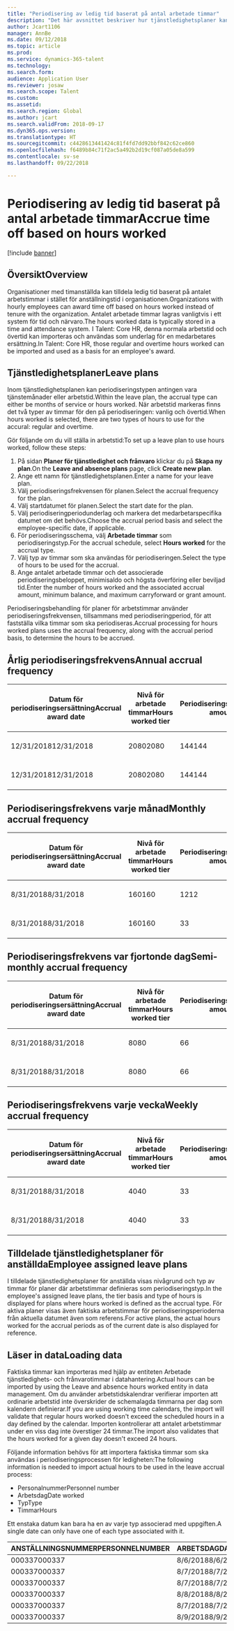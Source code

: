 ```yaml
---
title: "Periodisering av ledig tid baserat på antal arbetade timmar"
description: "Det här avsnittet beskriver hur tjänstledighetsplaner kan konfigureras för att periodisera ledig tid baserat på timmar."
author: Jcart1106
manager: AnnBe
ms.date: 09/12/2018
ms.topic: article
ms.prod: 
ms.service: dynamics-365-talent
ms.technology: 
ms.search.form: 
audience: Application User
ms.reviewer: josaw
ms.search.scope: Talent
ms.custom: 
ms.assetid: 
ms.search.region: Global
ms.author: jcart
ms.search.validFrom: 2018-09-17
ms.dyn365.ops.version: 
ms.translationtype: HT
ms.sourcegitcommit: c4428613441424c81f4fd7dd92bbf842c62ce860
ms.openlocfilehash: f6489b84c71f2ac5a492b2d19cf087a05de8a599
ms.contentlocale: sv-se
ms.lasthandoff: 09/22/2018

---
```


# <a name="accrue-time-off-based-on-hours-worked"></a><span data-ttu-id="79966-103">Periodisering av ledig tid baserat på antal arbetade timmar</span><span class="sxs-lookup"><span data-stu-id="79966-103">Accrue time off based on hours worked</span></span>

[!include [banner](includes/banner.md)]


## <a name="overview"></a><span data-ttu-id="79966-104">Översikt</span><span class="sxs-lookup"><span data-stu-id="79966-104">Overview</span></span>

<span data-ttu-id="79966-105">Organisationer med timanställda kan tilldela ledig tid baserat på antalet arbetstimmar i stället för anställningstid i organisationen.</span><span class="sxs-lookup"><span data-stu-id="79966-105">Organizations with hourly employees can award time off based on hours worked instead of tenure with the organization.</span></span> <span data-ttu-id="79966-106">Antalet arbetade timmar lagras vanligtvis i ett system för tid och närvaro.</span><span class="sxs-lookup"><span data-stu-id="79966-106">The hours worked data is typically stored in a time and attendance system.</span></span> <span data-ttu-id="79966-107">I Talent: Core HR, denna normala arbetstid och övertid kan importeras och användas som underlag för en medarbetares ersättning.</span><span class="sxs-lookup"><span data-stu-id="79966-107">In Talent: Core HR, those regular and overtime hours worked can be imported and used as a basis for an employee's award.</span></span>

## <a name="leave-plans"></a><span data-ttu-id="79966-108">Tjänstledighetsplaner</span><span class="sxs-lookup"><span data-stu-id="79966-108">Leave plans</span></span>

<span data-ttu-id="79966-109">Inom tjänstledighetsplanen kan periodiseringstypen antingen vara tjänstemånader eller arbetstid.</span><span class="sxs-lookup"><span data-stu-id="79966-109">Within the leave plan, the accrual type can either be months of service or hours worked.</span></span> <span data-ttu-id="79966-110">När arbetstid markeras finns det två typer av timmar för den på periodiseringen: vanlig och övertid.</span><span class="sxs-lookup"><span data-stu-id="79966-110">When hours worked is selected, there are two types of hours to use for the accural: regular and overtime.</span></span>

<span data-ttu-id="79966-111">Gör följande om du vill ställa in arbetstid:</span><span class="sxs-lookup"><span data-stu-id="79966-111">To set up a leave plan to use hours worked, follow these steps:</span></span>

1. <span data-ttu-id="79966-112">På sidan **Planer för tjänstledighet och frånvaro** klickar du på **Skapa ny plan**.</span><span class="sxs-lookup"><span data-stu-id="79966-112">On the **Leave and absence plans** page, click **Create new plan**.</span></span>
2. <span data-ttu-id="79966-113">Ange ett namn för tjänstledighetsplanen.</span><span class="sxs-lookup"><span data-stu-id="79966-113">Enter a name for your leave plan.</span></span>
3. <span data-ttu-id="79966-114">Välj periodiseringsfrekvensen för planen.</span><span class="sxs-lookup"><span data-stu-id="79966-114">Select the accrual frequency for the plan.</span></span>
5. <span data-ttu-id="79966-115">Välj startdatumet för planen.</span><span class="sxs-lookup"><span data-stu-id="79966-115">Select the start date for the plan.</span></span>
6. <span data-ttu-id="79966-116">Välj periodiseringperiodunderlag och markera det medarbetarspecifika datumet om det behövs.</span><span class="sxs-lookup"><span data-stu-id="79966-116">Choose the accrual period basis and select the employee-specific date, if applicable.</span></span>
7. <span data-ttu-id="79966-117">För periodiseringsschema, välj **Arbetade timmar** som periodiseringstyp.</span><span class="sxs-lookup"><span data-stu-id="79966-117">For the accrual schedule, select **Hours worked** for the accrual type.</span></span>
8. <span data-ttu-id="79966-118">Välj typ av timmar som ska användas för periodiseringen.</span><span class="sxs-lookup"><span data-stu-id="79966-118">Select the type of hours to be used for the accrual.</span></span>
9. <span data-ttu-id="79966-119">Ange antalet arbetade timmar och det associerade periodiseringsbeloppet, minimisaldo och högsta överföring eller beviljad tid.</span><span class="sxs-lookup"><span data-stu-id="79966-119">Enter the number of hours worked and the associated accrual amount, minimum balance, and maximum carryforward or grant amount.</span></span>

<span data-ttu-id="79966-120">Periodiseringsbehandling för planer för arbetstimmar använder periodiseringsfrekvensen, tillsammans med periodiseringperiod, för att fastställa vilka timmar som ska periodiseras.</span><span class="sxs-lookup"><span data-stu-id="79966-120">Accrual processing for hours worked plans uses the accrual frequency, along with the accrual period basis, to determine the hours to be accrued.</span></span>

## <a name="annual-accrual-frequency"></a><span data-ttu-id="79966-121">Årlig periodiseringsfrekvens</span><span class="sxs-lookup"><span data-stu-id="79966-121">Annual accrual frequency</span></span>

| <span data-ttu-id="79966-122">Datum för periodiseringsersättning</span><span class="sxs-lookup"><span data-stu-id="79966-122">Accrual award date</span></span>    | <span data-ttu-id="79966-123">Nivå för arbetade timmar</span><span class="sxs-lookup"><span data-stu-id="79966-123">Hours worked tier</span></span>    | <span data-ttu-id="79966-124">Periodiseringstid</span><span class="sxs-lookup"><span data-stu-id="79966-124">Accrual amount</span></span>        | <span data-ttu-id="79966-125">Datum antal arbetstimmar</span><span class="sxs-lookup"><span data-stu-id="79966-125">Hours worked dates</span></span>   | <span data-ttu-id="79966-126">Faktiska arbetade timmar</span><span class="sxs-lookup"><span data-stu-id="79966-126">Hours worked actuals</span></span>| <span data-ttu-id="79966-127">Belöning</span><span class="sxs-lookup"><span data-stu-id="79966-127">Award</span></span>               |
| --------------------- | -------------------- | --------------------- | -------------------- |-------------------- |-------------------- |
| <span data-ttu-id="79966-128">12/31/2018</span><span class="sxs-lookup"><span data-stu-id="79966-128">12/31/2018</span></span>            | <span data-ttu-id="79966-129">2080</span><span class="sxs-lookup"><span data-stu-id="79966-129">2080</span></span>                 | <span data-ttu-id="79966-130">144</span><span class="sxs-lookup"><span data-stu-id="79966-130">144</span></span>                   | <span data-ttu-id="79966-131">1/1/2018-12/31/2018</span><span class="sxs-lookup"><span data-stu-id="79966-131">1/1/2018-12/31/2018</span></span>  | <span data-ttu-id="79966-132">2085</span><span class="sxs-lookup"><span data-stu-id="79966-132">2085</span></span>                | <span data-ttu-id="79966-133">144</span><span class="sxs-lookup"><span data-stu-id="79966-133">144</span></span>                 |        
| <span data-ttu-id="79966-134">12/31/2018</span><span class="sxs-lookup"><span data-stu-id="79966-134">12/31/2018</span></span>            | <span data-ttu-id="79966-135">2080</span><span class="sxs-lookup"><span data-stu-id="79966-135">2080</span></span>                 | <span data-ttu-id="79966-136">144</span><span class="sxs-lookup"><span data-stu-id="79966-136">144</span></span>                   | <span data-ttu-id="79966-137">1/1/2018-12/31/2018</span><span class="sxs-lookup"><span data-stu-id="79966-137">1/1/2018-12/31/2018</span></span>  | <span data-ttu-id="79966-138">2000</span><span class="sxs-lookup"><span data-stu-id="79966-138">2000</span></span>                | <span data-ttu-id="79966-139">0</span><span class="sxs-lookup"><span data-stu-id="79966-139">0</span></span>                 |


## <a name="monthly-accrual-frequency"></a><span data-ttu-id="79966-140">Periodiseringsfrekvens varje månad</span><span class="sxs-lookup"><span data-stu-id="79966-140">Monthly accrual frequency</span></span>

| <span data-ttu-id="79966-141">Datum för periodiseringsersättning</span><span class="sxs-lookup"><span data-stu-id="79966-141">Accrual award date</span></span>    | <span data-ttu-id="79966-142">Nivå för arbetade timmar</span><span class="sxs-lookup"><span data-stu-id="79966-142">Hours worked tier</span></span>    | <span data-ttu-id="79966-143">Periodiseringstid</span><span class="sxs-lookup"><span data-stu-id="79966-143">Accrual amount</span></span>        | <span data-ttu-id="79966-144">Datum antal arbetstimmar</span><span class="sxs-lookup"><span data-stu-id="79966-144">Hours worked dates</span></span>   | <span data-ttu-id="79966-145">Faktiska arbetade timmar</span><span class="sxs-lookup"><span data-stu-id="79966-145">Hours worked actuals</span></span>| <span data-ttu-id="79966-146">Belöning</span><span class="sxs-lookup"><span data-stu-id="79966-146">Award</span></span>               |
| --------------------- | -------------------- | --------------------- | -------------------- |-------------------- |-------------------- |
| <span data-ttu-id="79966-147">8/31/2018</span><span class="sxs-lookup"><span data-stu-id="79966-147">8/31/2018</span></span>             | <span data-ttu-id="79966-148">160</span><span class="sxs-lookup"><span data-stu-id="79966-148">160</span></span>                  | <span data-ttu-id="79966-149">12</span><span class="sxs-lookup"><span data-stu-id="79966-149">12</span></span>                    | <span data-ttu-id="79966-150">8/1/2018-8/31/2018</span><span class="sxs-lookup"><span data-stu-id="79966-150">8/1/2018-8/31/2018</span></span>   | <span data-ttu-id="79966-151">184</span><span class="sxs-lookup"><span data-stu-id="79966-151">184</span></span>                 | <span data-ttu-id="79966-152">12</span><span class="sxs-lookup"><span data-stu-id="79966-152">12</span></span>                  |        
| <span data-ttu-id="79966-153">8/31/2018</span><span class="sxs-lookup"><span data-stu-id="79966-153">8/31/2018</span></span>             | <span data-ttu-id="79966-154">160</span><span class="sxs-lookup"><span data-stu-id="79966-154">160</span></span>                  | <span data-ttu-id="79966-155">3</span><span class="sxs-lookup"><span data-stu-id="79966-155">3</span></span>                     | <span data-ttu-id="79966-156">8/1/2018-8/31/2018</span><span class="sxs-lookup"><span data-stu-id="79966-156">8/1/2018-8/31/2018</span></span>   | <span data-ttu-id="79966-157">184</span><span class="sxs-lookup"><span data-stu-id="79966-157">184</span></span>                 | <span data-ttu-id="79966-158">3</span><span class="sxs-lookup"><span data-stu-id="79966-158">3</span></span>                   |

## <a name="semi-monthly-accrual-frequency"></a><span data-ttu-id="79966-159">Periodiseringsfrekvens var fjortonde dag</span><span class="sxs-lookup"><span data-stu-id="79966-159">Semi-monthly accrual frequency</span></span>

| <span data-ttu-id="79966-160">Datum för periodiseringsersättning</span><span class="sxs-lookup"><span data-stu-id="79966-160">Accrual award date</span></span>    | <span data-ttu-id="79966-161">Nivå för arbetade timmar</span><span class="sxs-lookup"><span data-stu-id="79966-161">Hours worked tier</span></span>    | <span data-ttu-id="79966-162">Periodiseringstid</span><span class="sxs-lookup"><span data-stu-id="79966-162">Accrual amount</span></span>        | <span data-ttu-id="79966-163">Datum antal arbetstimmar</span><span class="sxs-lookup"><span data-stu-id="79966-163">Hours worked dates</span></span>   | <span data-ttu-id="79966-164">Faktiska arbetade timmar</span><span class="sxs-lookup"><span data-stu-id="79966-164">Hours worked actuals</span></span>| <span data-ttu-id="79966-165">Belöning</span><span class="sxs-lookup"><span data-stu-id="79966-165">Award</span></span>               |
| --------------------- | -------------------- | --------------------- | -------------------- |-------------------- |-------------------- |
| <span data-ttu-id="79966-166">8/31/2018</span><span class="sxs-lookup"><span data-stu-id="79966-166">8/31/2018</span></span>             | <span data-ttu-id="79966-167">80</span><span class="sxs-lookup"><span data-stu-id="79966-167">80</span></span>                   | <span data-ttu-id="79966-168">6</span><span class="sxs-lookup"><span data-stu-id="79966-168">6</span></span>                     | <span data-ttu-id="79966-169">8/16/2018-8/31/2018</span><span class="sxs-lookup"><span data-stu-id="79966-169">8/16/2018-8/31/2018</span></span>  | <span data-ttu-id="79966-170">81</span><span class="sxs-lookup"><span data-stu-id="79966-170">81</span></span>                  | <span data-ttu-id="79966-171">6</span><span class="sxs-lookup"><span data-stu-id="79966-171">6</span></span>                  |        
| <span data-ttu-id="79966-172">8/31/2018</span><span class="sxs-lookup"><span data-stu-id="79966-172">8/31/2018</span></span>             | <span data-ttu-id="79966-173">80</span><span class="sxs-lookup"><span data-stu-id="79966-173">80</span></span>                   | <span data-ttu-id="79966-174">6</span><span class="sxs-lookup"><span data-stu-id="79966-174">6</span></span>                     | <span data-ttu-id="79966-175">8/16/2018-8/31/2018</span><span class="sxs-lookup"><span data-stu-id="79966-175">8/16/2018-8/31/2018</span></span>  | <span data-ttu-id="79966-176">75</span><span class="sxs-lookup"><span data-stu-id="79966-176">75</span></span>                  | <span data-ttu-id="79966-177">0</span><span class="sxs-lookup"><span data-stu-id="79966-177">0</span></span>                   |

## <a name="weekly-accrual-frequency"></a><span data-ttu-id="79966-178">Periodiseringsfrekvens varje vecka</span><span class="sxs-lookup"><span data-stu-id="79966-178">Weekly accrual frequency</span></span>

| <span data-ttu-id="79966-179">Datum för periodiseringsersättning</span><span class="sxs-lookup"><span data-stu-id="79966-179">Accrual award date</span></span>    | <span data-ttu-id="79966-180">Nivå för arbetade timmar</span><span class="sxs-lookup"><span data-stu-id="79966-180">Hours worked tier</span></span>    | <span data-ttu-id="79966-181">Periodiseringstid</span><span class="sxs-lookup"><span data-stu-id="79966-181">Accrual amount</span></span>        | <span data-ttu-id="79966-182">Datum antal arbetstimmar</span><span class="sxs-lookup"><span data-stu-id="79966-182">Hours worked dates</span></span>   | <span data-ttu-id="79966-183">Faktiska arbetade timmar</span><span class="sxs-lookup"><span data-stu-id="79966-183">Hours worked actuals</span></span>| <span data-ttu-id="79966-184">Belöning</span><span class="sxs-lookup"><span data-stu-id="79966-184">Award</span></span>               |
| --------------------- | -------------------- | --------------------- | -------------------- |-------------------- |-------------------- |
| <span data-ttu-id="79966-185">8/31/2018</span><span class="sxs-lookup"><span data-stu-id="79966-185">8/31/2018</span></span>             | <span data-ttu-id="79966-186">40</span><span class="sxs-lookup"><span data-stu-id="79966-186">40</span></span>                   | <span data-ttu-id="79966-187">3</span><span class="sxs-lookup"><span data-stu-id="79966-187">3</span></span>                     | <span data-ttu-id="79966-188">8/27/2018-8/31/2018</span><span class="sxs-lookup"><span data-stu-id="79966-188">8/27/2018-8/31/2018</span></span>  | <span data-ttu-id="79966-189">42</span><span class="sxs-lookup"><span data-stu-id="79966-189">42</span></span>                  | <span data-ttu-id="79966-190">3</span><span class="sxs-lookup"><span data-stu-id="79966-190">3</span></span>                  |        
| <span data-ttu-id="79966-191">8/31/2018</span><span class="sxs-lookup"><span data-stu-id="79966-191">8/31/2018</span></span>             | <span data-ttu-id="79966-192">40</span><span class="sxs-lookup"><span data-stu-id="79966-192">40</span></span>                   | <span data-ttu-id="79966-193">3</span><span class="sxs-lookup"><span data-stu-id="79966-193">3</span></span>                     | <span data-ttu-id="79966-194">8/27/2018-8/31/2018</span><span class="sxs-lookup"><span data-stu-id="79966-194">8/27/2018-8/31/2018</span></span>  | <span data-ttu-id="79966-195">35</span><span class="sxs-lookup"><span data-stu-id="79966-195">35</span></span>                  | <span data-ttu-id="79966-196">0</span><span class="sxs-lookup"><span data-stu-id="79966-196">0</span></span>                   |

## <a name="employee-assigned-leave-plans"></a><span data-ttu-id="79966-197">Tilldelade tjänstledighetsplaner för anställda</span><span class="sxs-lookup"><span data-stu-id="79966-197">Employee assigned leave plans</span></span>

<span data-ttu-id="79966-198">I tilldelade tjänstledighetsplaner för anställda visas nivågrund och typ av timmar för planer där arbetstimmar definieras som periodiseringstyp.</span><span class="sxs-lookup"><span data-stu-id="79966-198">In the employee's assigned leave plans, the tier basis and type of hours is displayed for plans where hours worked is defined as the accrual type.</span></span> <span data-ttu-id="79966-199">För aktiva planer visas även faktiska arbetstimmar för periodiseringsperioderna från aktuella datumet även som referens.</span><span class="sxs-lookup"><span data-stu-id="79966-199">For active plans, the actual hours worked for the accrual periods as of the current date is also displayed for reference.</span></span> 

## <a name="loading-data"></a><span data-ttu-id="79966-200">Läser in data</span><span class="sxs-lookup"><span data-stu-id="79966-200">Loading data</span></span>

<span data-ttu-id="79966-201">Faktiska timmar kan importeras med hjälp av entiteten Arbetade tjänstledighets- och frånvarotimmar i datahantering.</span><span class="sxs-lookup"><span data-stu-id="79966-201">Actual hours can be imported by using the Leave and absence hours worked entity in data management.</span></span> <span data-ttu-id="79966-202">Om du använder arbetstidskalendrar verifierar importen att ordinarie arbetstid inte överskrider de schemalagda timmarna per dag som kalendern definierar.</span><span class="sxs-lookup"><span data-stu-id="79966-202">If you are using working time calendars, the import will validate that regular hours worked doesn't exceed the scheduled hours in a day defined by the calendar.</span></span> <span data-ttu-id="79966-203">Importen kontrollerar att antalet arbetstimmar under en viss dag inte överstiger 24 timmar.</span><span class="sxs-lookup"><span data-stu-id="79966-203">The import also validates that the hours worked for a given day doesn't exceed 24 hours.</span></span> 

<span data-ttu-id="79966-204">Följande information behövs för att importera faktiska timmar som ska användas i periodiseringsprocessen för ledigheten:</span><span class="sxs-lookup"><span data-stu-id="79966-204">The following information is needed to import actual hours to be used in the leave accrual process:</span></span>

+ <span data-ttu-id="79966-205">Personalnummer</span><span class="sxs-lookup"><span data-stu-id="79966-205">Personnel number</span></span> 
+ <span data-ttu-id="79966-206">Arbetsdag</span><span class="sxs-lookup"><span data-stu-id="79966-206">Date worked</span></span>
+ <span data-ttu-id="79966-207">Typ</span><span class="sxs-lookup"><span data-stu-id="79966-207">Type</span></span>
+ <span data-ttu-id="79966-208">Timmar</span><span class="sxs-lookup"><span data-stu-id="79966-208">Hours</span></span>

<span data-ttu-id="79966-209">Ett enstaka datum kan bara ha en av varje typ associerad med uppgiften.</span><span class="sxs-lookup"><span data-stu-id="79966-209">A single date can only have one of each type associated with it.</span></span>

| <span data-ttu-id="79966-210">ANSTÄLLNINGSNUMMER</span><span class="sxs-lookup"><span data-stu-id="79966-210">PERSONNELNUMBER</span></span>       | <span data-ttu-id="79966-211">ARBETSDAG</span><span class="sxs-lookup"><span data-stu-id="79966-211">DATEWORKED</span></span>           | <span data-ttu-id="79966-212">TYP</span><span class="sxs-lookup"><span data-stu-id="79966-212">TYPE</span></span>                  | <span data-ttu-id="79966-213">TIMMAR</span><span class="sxs-lookup"><span data-stu-id="79966-213">HOURS</span></span>                |
| --------------------- | -------------------- | --------------------- | -------------------- |
| <span data-ttu-id="79966-214">000337</span><span class="sxs-lookup"><span data-stu-id="79966-214">000337</span></span>                | <span data-ttu-id="79966-215">8/6/2018</span><span class="sxs-lookup"><span data-stu-id="79966-215">8/6/2018</span></span>             | <span data-ttu-id="79966-216">Vanligt</span><span class="sxs-lookup"><span data-stu-id="79966-216">Regular</span></span>               | <span data-ttu-id="79966-217">8</span><span class="sxs-lookup"><span data-stu-id="79966-217">8</span></span>                    |       
| <span data-ttu-id="79966-218">000337</span><span class="sxs-lookup"><span data-stu-id="79966-218">000337</span></span>                | <span data-ttu-id="79966-219">8/7/2018</span><span class="sxs-lookup"><span data-stu-id="79966-219">8/7/2018</span></span>             | <span data-ttu-id="79966-220">Vanligt</span><span class="sxs-lookup"><span data-stu-id="79966-220">Regular</span></span>               | <span data-ttu-id="79966-221">8</span><span class="sxs-lookup"><span data-stu-id="79966-221">8</span></span>                    |
| <span data-ttu-id="79966-222">000337</span><span class="sxs-lookup"><span data-stu-id="79966-222">000337</span></span>                | <span data-ttu-id="79966-223">8/7/2018</span><span class="sxs-lookup"><span data-stu-id="79966-223">8/7/2018</span></span>             | <span data-ttu-id="79966-224">Övertid</span><span class="sxs-lookup"><span data-stu-id="79966-224">Overtime</span></span>              | <span data-ttu-id="79966-225">3</span><span class="sxs-lookup"><span data-stu-id="79966-225">3</span></span>                    |
| <span data-ttu-id="79966-226">000337</span><span class="sxs-lookup"><span data-stu-id="79966-226">000337</span></span>                | <span data-ttu-id="79966-227">8/8/2018</span><span class="sxs-lookup"><span data-stu-id="79966-227">8/8/2018</span></span>             | <span data-ttu-id="79966-228">Vanligt</span><span class="sxs-lookup"><span data-stu-id="79966-228">Regular</span></span>               | <span data-ttu-id="79966-229">8</span><span class="sxs-lookup"><span data-stu-id="79966-229">8</span></span>                    |
| <span data-ttu-id="79966-230">000337</span><span class="sxs-lookup"><span data-stu-id="79966-230">000337</span></span>                | <span data-ttu-id="79966-231">8/7/2018</span><span class="sxs-lookup"><span data-stu-id="79966-231">8/7/2018</span></span>             | <span data-ttu-id="79966-232">Vanligt</span><span class="sxs-lookup"><span data-stu-id="79966-232">Regular</span></span>               | <span data-ttu-id="79966-233">8</span><span class="sxs-lookup"><span data-stu-id="79966-233">8</span></span>                    |
| <span data-ttu-id="79966-234">000337</span><span class="sxs-lookup"><span data-stu-id="79966-234">000337</span></span>                | <span data-ttu-id="79966-235">8/9/2018</span><span class="sxs-lookup"><span data-stu-id="79966-235">8/9/2018</span></span>             | <span data-ttu-id="79966-236">Vanligt</span><span class="sxs-lookup"><span data-stu-id="79966-236">Regular</span></span>               | <span data-ttu-id="79966-237">8</span><span class="sxs-lookup"><span data-stu-id="79966-237">8</span></span>                    |

